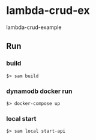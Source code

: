 # lambda-crud-ex

lambda-crud-example

## Run

### build
`$> sam build`

### dynamodb docker run
`$> docker-compose up`

### local start
`$> sam local start-api`
